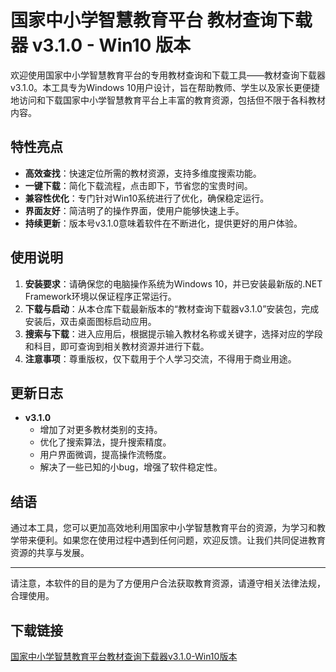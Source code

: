 # 国家中小学智慧教育平台 教材查询下载器 v3.1.0 - Win10 版本

欢迎使用国家中小学智慧教育平台的专用教材查询和下载工具——教材查询下载器v3.1.0。本工具专为Windows 10用户设计，旨在帮助教师、学生以及家长更便捷地访问和下载国家中小学智慧教育平台上丰富的教育资源，包括但不限于各科教材内容。

## 特性亮点

- **高效查找**：快速定位所需的教材资源，支持多维度搜索功能。
- **一键下载**：简化下载流程，点击即下，节省您的宝贵时间。
- **兼容性优化**：专门针对Win10系统进行了优化，确保稳定运行。
- **界面友好**：简洁明了的操作界面，使用户能够快速上手。
- **持续更新**：版本号v3.1.0意味着软件在不断进化，提供更好的用户体验。

## 使用说明

1. **安装要求**：请确保您的电脑操作系统为Windows 10，并已安装最新版的.NET Framework环境以保证程序正常运行。
2. **下载与启动**：从本仓库下载最新版本的“教材查询下载器v3.1.0”安装包，完成安装后，双击桌面图标启动应用。
3. **搜索与下载**：进入应用后，根据提示输入教材名称或关键字，选择对应的学段和科目，即可查询到相关教材资源并进行下载。
4. **注意事项**：尊重版权，仅下载用于个人学习交流，不得用于商业用途。

## 更新日志

- **v3.1.0**
    - 增加了对更多教材类别的支持。
    - 优化了搜索算法，提升搜索精度。
    - 用户界面微调，提高操作流畅度。
    - 解决了一些已知的小bug，增强了软件稳定性。

## 结语

通过本工具，您可以更加高效地利用国家中小学智慧教育平台的资源，为学习和教学带来便利。如果您在使用过程中遇到任何问题，欢迎反馈。让我们共同促进教育资源的共享与发展。

---

请注意，本软件的目的是为了方便用户合法获取教育资源，请遵守相关法律法规，合理使用。

## 下载链接

[国家中小学智慧教育平台教材查询下载器v3.1.0-Win10版本](https://pan.quark.cn/s/a10182a3503d)